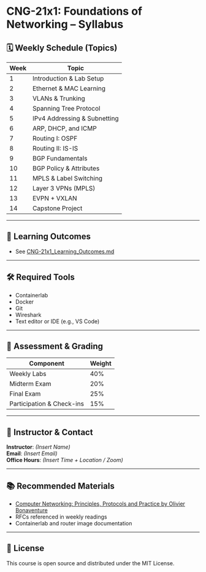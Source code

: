 # CNG-21x1: Foundations of Networking – Syllabus

## 🗓️ Weekly Schedule (Topics)

| Week | Topic                              |
|------|------------------------------------|
| 1    | Introduction & Lab Setup           |
| 2    | Ethernet & MAC Learning            |
| 3    | VLANs & Trunking                   |
| 4    | Spanning Tree Protocol             |
| 5    | IPv4 Addressing & Subnetting       |
| 6    | ARP, DHCP, and ICMP                |
| 7    | Routing I: OSPF                    |
| 8    | Routing II: IS-IS                  |
| 9    | BGP Fundamentals                   |
| 10   | BGP Policy & Attributes            |
| 11   | MPLS & Label Switching             |
| 12   | Layer 3 VPNs (MPLS)                |
| 13   | EVPN + VXLAN                       |
| 14   | Capstone Project                   |

---

## 🧠 Learning Outcomes

- See [CNG-21x1_Learning_Outcomes.md](CNG-21x1_Learning_Outcomes.md)

---

## 🛠️ Required Tools

- Containerlab
- Docker
- Git
- Wireshark
- Text editor or IDE (e.g., VS Code)

---

## 🧪 Assessment & Grading

| Component             | Weight |
|-----------------------|--------|
| Weekly Labs           | 40%    |
| Midterm Exam          | 20%    |
| Final Exam            | 25%    |
| Participation & Check-ins | 15% |

---

## 💬 Instructor & Contact

**Instructor**: _(Insert Name)_  
**Email**: _(Insert Email)_  
**Office Hours**: _(Insert Time + Location / Zoom)_

---

## 📚 Recommended Materials

- [Computer Networking: Principles, Protocols and Practice by Olivier Bonaventure](https://inl.info.ucl.ac.be/CNP3)
- RFCs referenced in weekly readings
- Containerlab and router image documentation

---

## 📖 License

This course is open source and distributed under the MIT License.

